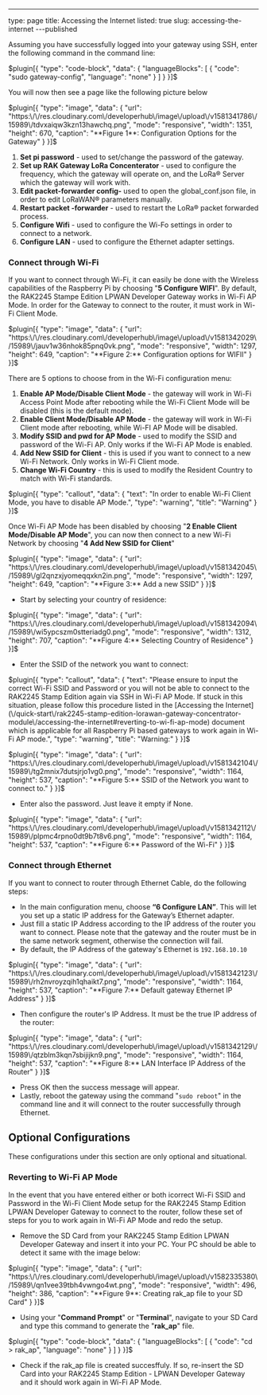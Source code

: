 ---
type: page
title: Accessing the Internet
listed: true
slug: accessing-the-internet
---published

Assuming you have successfully logged into your gateway using SSH, enter the following command in the command line:

$plugin[{
    "type": "code-block",
    "data": {
        "languageBlocks": [
            {
                "code": "sudo gateway-config",
                "language": "none"
            }
        ]
    }
}]$

You will now then see a page like the following picture below

$plugin[{
    "type": "image",
    "data": {
        "url": "https:\/\/res.cloudinary.com\/developerhub\/image\/upload\/v1581341786\/15989\/tdvxaiqw3kzn13hawchq.png",
        "mode": "responsive",
        "width": 1351,
        "height": 670,
        "caption": "**Figure 1**: Configuration Options for the Gateway"
    }
}]$

1. **Set pi password** - used to set/change the password of the gateway.
2. **Set up RAK Gateway LoRa Concenterator** - used to configure the frequency, which the gateway will operate on, and the LoRa® Server which the gateway will work with.
3. **Edit packet-forwarder config-** used to open the global_conf.json file, in order to edit LoRaWAN® parameters manually.
4. **Restart packet -forwarder** - used to restart the LoRa® packet forwarded process.
5. **Configure Wifi** - used to configure the Wi-Fo settings in order to connect to a network.
6. **Configure LAN** - used to configure the Ethernet adapter settings.

### Connect through Wi-Fi

If you want to connect through Wi-Fi, it can easily be done with the Wireless capabilities of the Raspberry Pi by choosing "**5 Configure WIFI**". By default, the RAK2245 Stampe Edition LPWAN Developer Gateway works in Wi-Fi AP Mode. In order for the Gateway to connect to the router, it must work in Wi-Fi Client Mode.

$plugin[{
    "type": "image",
    "data": {
        "url": "https:\/\/res.cloudinary.com\/developerhub\/image\/upload\/v1581342029\/15989\/jauv1w36nhok85pnq0vk.png",
        "mode": "responsive",
        "width": 1297,
        "height": 649,
        "caption": "**Figure 2:** Configuration options for WIFII"
    }
}]$

There are 5 options to choose from in the Wi-Fi configuration menu:

1. **Enable AP Mode/Disable Client Mode** - the gateway will work in Wi-Fi Access Point Mode after rebooting while the Wi-Fi Client Mode will be disabled (this is the default mode).
2. **Enable Client Mode/Disable AP Mode** - the gateway will work in Wi-Fi Client mode after rebooting, while Wi-FI AP Mode will be disabled.
3. **Modify SSID and pwd for AP Mode** - used to modify the SSID and password of the Wi-Fi AP. Only works if the Wi-Fi AP Mode is enabled.
4. **Add New SSID for Client** - this is used if you want to connect to a new Wi-Fi Network. Only works in Wi-Fi Client mode.
5. **Change Wi-Fi Country** - this is used to modify the Resident Country to match with Wi-Fi standards.

$plugin[{
    "type": "callout",
    "data": {
        "text": "In order to enable Wi-Fi Client Mode, you have to disable AP Mode.",
        "type": "warning",
        "title": "Warning"
    }
}]$

Once Wi-Fi AP Mode has been disabled by choosing "**2 Enable Client Mode/Disable AP Mode**", you can now then connect to a new Wi-Fi Network by choosing "**4 Add New SSID for Client**"

$plugin[{
    "type": "image",
    "data": {
        "url": "https:\/\/res.cloudinary.com\/developerhub\/image\/upload\/v1581342045\/15989\/gl2qnzxjyomeqqxkn2in.png",
        "mode": "responsive",
        "width": 1297,
        "height": 649,
        "caption": "**Figure 3:** Add a new SSID"
    }
}]$

- Start by selecting your country of residence:

$plugin[{
    "type": "image",
    "data": {
        "url": "https:\/\/res.cloudinary.com\/developerhub\/image\/upload\/v1581342094\/15989\/wi5ypcszm0stteriadg0.png",
        "mode": "responsive",
        "width": 1312,
        "height": 707,
        "caption": "**Figure 4:** Selecting Country of Residence"
    }
}]$

- Enter the SSID of the network you want to connect:

$plugin[{
    "type": "callout",
    "data": {
        "text": "Please ensure to input the correct Wi-Fi SSID and Password or you will not be able to connect to the RAK2245 Stamp Edition again via SSH in Wi-Fi AP Mode. If stuck in this situation, please follow this procedure listed in the [Accessing the Internet](\/quick-start\/rak2245-stamp-edition-lorawan-gateway-concentrator-module\/accessing-the-internet#reverting-to-wi-fi-ap-mode) document which is applicable for all Raspberry Pi based gateways to work again in Wi-Fi AP mode.",
        "type": "warning",
        "title": "Warning:"
    }
}]$

$plugin[{
    "type": "image",
    "data": {
        "url": "https:\/\/res.cloudinary.com\/developerhub\/image\/upload\/v1581342104\/15989\/tg2mnix7dutsjrjo1vg0.png",
        "mode": "responsive",
        "width": 1164,
        "height": 537,
        "caption": "**Figure 5:** SSID of the Network you want to connect to."
    }
}]$

- Enter also the password. Just leave it empty if None.

$plugin[{
    "type": "image",
    "data": {
        "url": "https:\/\/res.cloudinary.com\/developerhub\/image\/upload\/v1581342112\/15989\/plpmc4rpno0dt9b7t8v6.png",
        "mode": "responsive",
        "width": 1164,
        "height": 537,
        "caption": "**Figure 6:** Password of the Wi-Fi"
    }
}]$

### Connect through Ethernet

If you want to connect to router through Ethernet Cable, do the following steps:

- In the main configuration menu, choose **“6 Configure LAN”**. This will let you set up a static IP address for the Gateway’s Ethernet adapter.
- Just fill a static IP Address according to the IP address of the router you want to connect. Please note that the gateway and the router must be in the same network segment, otherwise the connection will fail.
- By default, the IP Address of the gateway's Ethernet is `192.168.10.10`

$plugin[{
    "type": "image",
    "data": {
        "url": "https:\/\/res.cloudinary.com\/developerhub\/image\/upload\/v1581342123\/15989\/rh2nvroyzqih1qhaikt7.png",
        "mode": "responsive",
        "width": 1164,
        "height": 537,
        "caption": "**Figure 7:** Default gateway Ethernet IP Address"
    }
}]$

- Then configure the router's IP Address. It must be the true IP address of the router:

$plugin[{
    "type": "image",
    "data": {
        "url": "https:\/\/res.cloudinary.com\/developerhub\/image\/upload\/v1581342129\/15989\/qtzblm3kqn7sbijijkn9.png",
        "mode": "responsive",
        "width": 1164,
        "height": 537,
        "caption": "**Figure 8:** LAN Interface IP Address of the Router"
    }
}]$

- Press OK then the success message will appear.
- Lastly, reboot the gateway using the command "`sudo reboot`" in the command line and it will connect to the router successfully through Ethernet.

## Optional Configurations

These configurations under this section are only optional and situational.

### Reverting to Wi-Fi AP Mode

In the event that you have entered either or both icorrect Wi-Fi SSID and Password in the Wi-Fi Client Mode setup for the RAK2245 Stamp Edition LPWAN Developer Gateway to connect to the router, follow these set of steps for you to work again in Wi-Fi AP Mode and redo the setup.

- Remove the SD Card from your RAK2245 Stamp Edition LPWAN Developer Gateway and insert it into your PC. Your PC should be able to detect it same with the image below:

$plugin[{
    "type": "image",
    "data": {
        "url": "https:\/\/res.cloudinary.com\/developerhub\/image\/upload\/v1582335380\/15989\/qn1vee39tbh4vwngo4wt.png",
        "mode": "responsive",
        "width": 496,
        "height": 386,
        "caption": "**Figure 9**: Creating rak_ap file to your SD Card"
    }
}]$

- Using your "**Command Prompt**" or "**Terminal**", navigate to your SD Card and type this command to generate the "**rak_ap**" file.

$plugin[{
    "type": "code-block",
    "data": {
        "languageBlocks": [
            {
                "code": "cd > rak_ap",
                "language": "none"
            }
        ]
    }
}]$

- Check if the rak_ap file is created succesffuly. If so, re-insert the SD Card into your RAK2245 Stamp Edition - LPWAN Developer Gateway and it should work again in Wi-Fi AP Mode.

